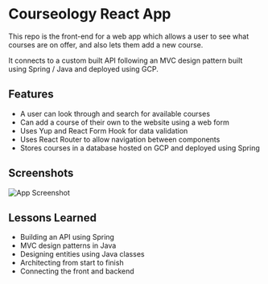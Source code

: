 
# Courseology React App

This repo is the front-end for a web app which allows a user to see what courses are on offer, and also lets them add a new course.

It connects to a custom built API following an MVC design pattern built using Spring / Java and deployed using GCP.




## Features

- A user can look through and search for available courses 
- Can add a course of their own to the website using a web form
- Uses Yup and React Form Hook for data validation
- Uses React Router to allow navigation between components 
- Stores courses in a database hosted on GCP and deployed using Spring


## Screenshots

![App Screenshot](https://via.placeholder.com/468x300?text=App+Screenshot+Here)


## Lessons Learned

- Building an API using Spring
- MVC design patterns in Java 
- Designing entities using Java classes
- Architecting from start to finish
- Connecting the front and backend 
